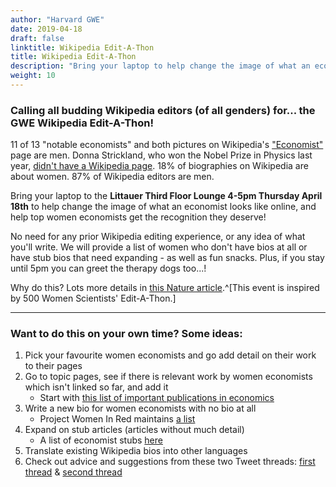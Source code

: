 ```yaml
---
author: "Harvard GWE"
date: 2019-04-18
draft: false
linktitle: Wikipedia Edit-A-Thon
title: Wikipedia Edit-A-Thon
description: "Bring your laptop to help change the image of what an economist looks like online. This event will take place on Thursday, April 18th from 4:00-5:00pm in the Littauer Hanson-Mason room."
weight: 10
---
```


### Calling all budding Wikipedia editors (of all genders) for... **the GWE Wikipedia Edit-A-Thon!**

11 of 13 "notable economists" and both pictures on Wikipedia's ["Economist"](https://en.wikipedia.org/wiki/Economist) page are men. Donna Strickland, who won the Nobel Prize in Physics last year, [didn't have a Wikipedia page](https://www.theguardian.com/science/2018/oct/03/donna-strickland-nobel-physics-prize-wikipedia-denied). 18% of biographies on Wikipedia are about women. 87% of Wikipedia editors are men. 

Bring your laptop to the **Littauer Third Floor Lounge 4-5pm Thursday April 18th** to help change the image of what an economist looks like online, and help top women economists get the recognition they deserve! 

No need for any prior Wikipedia editing experience, or any idea of what you'll write. We will provide a list of women who don't have bios at all or have stub bios that need expanding - as well as fun snacks. Plus, if you stay until 5pm you can greet the therapy dogs too...!

Why do this? Lots more details in [this Nature article](https://www.nature.com/articles/d41586-018-05947-8).^[This event is inspired by 500 Women Scientists' Edit-A-Thon.] 

---

### Want to do this on your own time? Some ideas:

1. Pick your favourite women economists and go add detail on their work to their pages
2. Go to topic pages, see if there is relevant work by women economists which isn't linked so far, and add it 
    - Start with [this list of important publications in economics](https://en.wikipedia.org/wiki/List_of_important_publications_in_economics)
3. Write a new bio for women economists with no bio at all 
    - Project Women In Red maintains [a list](https://en.wikipedia.org/wiki/Wikipedia:WikiProject_Women_in_Red/Missing_articles_by_occupation/Economists)
4. Expand on stub articles (articles without much detail)
    - A list of economist stubs [here](https://en.wikipedia.org/wiki/Category:Economist_stubs)
5. Translate existing Wikipedia bios into other languages
6. Check out advice and suggestions from these two Tweet threads: [first thread](https://twitter.com/annastansbury/status/1113637945821540354) & [second thread](https://twitter.com/MarinaAdshade/status/1113440334359408645)